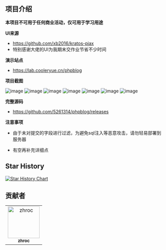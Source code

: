 ## 项目介绍
**本项目不可用于任何商业活动，仅可用于学习用途**

**UI来源** 
- https://github.com/xb2016/kratos-pjax
- 特别感谢大佬的UI为我期末交作业节省不少时间

**演示站点**
- https://lab.cooleryue.cn/phpblog

**项目截图**

![image](https://raw.githubusercontent.com/5261314/Primitive-php-blog/master/images/1.png)
![image](https://raw.githubusercontent.com/5261314/Primitive-php-blog/master/images/2.png)
![image](https://raw.githubusercontent.com/5261314/Primitive-php-blog/master/images/3.png)
![image](https://raw.githubusercontent.com/5261314/Primitive-php-blog/master/images/4.png)
![image](https://raw.githubusercontent.com/5261314/Primitive-php-blog/master/images/5.png)
![image](https://raw.githubusercontent.com/5261314/Primitive-php-blog/master/images/6.png)
![image](https://raw.githubusercontent.com/5261314/Primitive-php-blog/master/images/7.png)

**完整源码**
- https://github.com/5261314/phpblog/releases

**注意事项**
- 由于未对提交的字段进行过滤，为避免sql注入等恶意攻击，请勿轻易部署到服务器

- 有空再补充详细点

## Star History

[![Star History Chart](https://api.star-history.com/svg?repos=zhroc/campus-service-wecha&type=Date)](https://star-history.com/#zhroc/campus-service-wecha&Date)

## 贡献者

<!-- readme: collaborators,contributors -start -->
<table>
  <tr>
      <td align="center">
          <a href="https://github.com/zhroc">
              <img src="https://avatars.githubusercontent.com/u/46491966?v=4" width="100;" alt="zhroc"/>
              <br />
              <sub><b>zhroc</b></sub>
          </a>
      </td>
  </tr>
</table>
<!-- readme: collaborators,contributors -end -->
